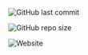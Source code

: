 ![GitHub last commit](https://img.shields.io/github/last-commit/oje-edu/seriously-1-react-moviedb)

![GitHub repo size](https://img.shields.io/github/repo-size/oje-edu/seriously-1-react-moviedb)

![Website](https://img.shields.io/website?down_color=red&down_message=offline&style=plastic&up_color=lime&up_message=online&url=https%3A%2F%2Fhot.oje.is)
